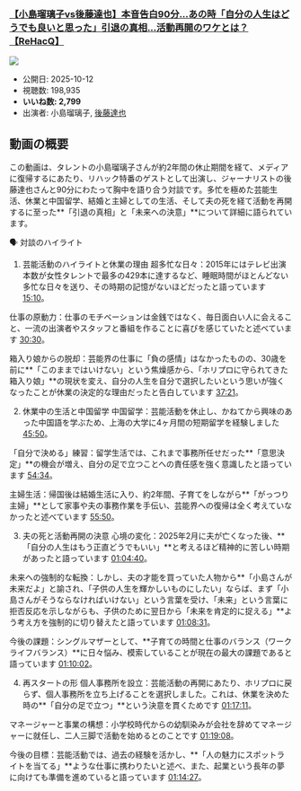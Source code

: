 ### [【小島瑠璃子vs後藤達也】本音告白90分...あの時「自分の人生はどうでも良いと思った」引退の真相...活動再開のワケとは？【ReHacQ】](https://www.youtube.com/watch?v=7OV9nNLaKCg)
[![](https://img.youtube.com/vi/7OV9nNLaKCg/sddefault.jpg)](https://www.youtube.com/watch?v=7OV9nNLaKCg)
-   公開日: 2025-10-12
-   視聴数: 198,935
-   **いいね数: 2,799**
-   出演者: 小島瑠璃子, [後藤達也](/rehacq_fan/people/後藤達也 "wikilink")


## 動画の概要

この動画は、タレントの小島瑠璃子さんが約2年間の休止期間を経て、メディアに復帰するにあたり、リハック特番のゲストとして出演し、ジャーナリストの後藤達也さんと90分にわたって胸中を語り合う対談です。多忙を極めた芸能生活、休業と中国留学、結婚と主婦としての生活、そして夫の死を経て活動を再開するに至った**「引退の真相」と「未来への決意」**について詳細に語られています。

🗣️ 対談のハイライト
1. 芸能活動のハイライトと休業の理由
超多忙な日々：2015年にはテレビ出演本数が女性タレントで最多の429本に達するなど、睡眠時間がほとんどない多忙な日々を送り、その時期の記憶がないほどだったと語っています [15:10](https://www.youtube.com/watch?v=7OV9nNLaKCg&t=910s)。

仕事の原動力：仕事のモチベーションは金銭ではなく、毎日面白い人に会えること、一流の出演者やスタッフと番組を作ることに喜びを感じていたと述べています [30:30](https://www.youtube.com/watch?v=7OV9nNLaKCg&t=1830s)。

箱入り娘からの脱却：芸能界の仕事に「負の感情」はなかったものの、30歳を前に**「このままではいけない」という焦燥感から、「ホリプロに守られてきた箱入り娘」**の現状を変え、自分の人生を自分で選択したいという思いが強くなったことが休業の決定的な理由だったと告白しています [37:21](https://www.youtube.com/watch?v=7OV9nNLaKCg&t=2241s)。

2. 休業中の生活と中国留学
中国留学：芸能活動を休止し、かねてから興味のあった中国語を学ぶため、上海の大学に4ヶ月間の短期留学を経験しました [45:50](https://www.youtube.com/watch?v=7OV9nNLaKCg&t=2750s)。

「自分で決める」練習：留学生活では、これまで事務所任せだった**「意思決定」**の機会が増え、自分の足で立つことへの責任感を強く意識したと語っています [54:34](https://www.youtube.com/watch?v=7OV9nNLaKCg&t=3274s)。

主婦生活：帰国後は結婚生活に入り、約2年間、子育てをしながら**「がっつり主婦」**として家事や夫の事務作業を手伝い、芸能界への復帰は全く考えていなかったと述べています [55:50](https://www.youtube.com/watch?v=7OV9nNLaKCg&t=3350s)。

3. 夫の死と活動再開の決意
心境の変化：2025年2月に夫が亡くなった後、**「自分の人生はもう正直どうでもいい」**と考えるほど精神的に苦しい時期があったと語っています [01:04:40](https://www.youtube.com/watch?v=7OV9nNLaKCg&t=3880s)。

未来への強制的な転換：しかし、夫の才能を買っていた人物から**「小島さんが未来だよ」と諭され、「子供の人生を輝かしいものにしたい」ならば、まず「小島さんがそうならなければいけない」という言葉を受け、「未来」という言葉に拒否反応を示しながらも、子供のために翌日から「未来を肯定的に捉える」**よう考え方を強制的に切り替えたと語っています [01:08:31](https://www.youtube.com/watch?v=7OV9nNLaKCg&t=4111s)。

今後の課題：シングルマザーとして、**子育ての時間と仕事のバランス（ワークライフバランス）**に日々悩み、模索していることが現在の最大の課題であると語っています [01:10:02](https://www.youtube.com/watch?v=7OV9nNLaKCg&t=4202s)。

4. 再スタートの形
個人事務所を設立：芸能活動の再開にあたり、ホリプロに戻らず、個人事務所を立ち上げることを選択しました。これは、休業を決めた時の**「自分の足で立つ」**という決意を貫くためです [01:17:11](https://www.youtube.com/watch?v=7OV9nNLaKCg&t=4631s)。

マネージャーと事業の構想：小学校時代からの幼馴染みが会社を辞めてマネージャーに就任し、二人三脚で活動を始めるとのことです [01:19:08](https://www.youtube.com/watch?v=7OV9nNLaKCg&t=4748s)。

今後の目標：芸能活動では、過去の経験を活かし、**「人の魅力にスポットライトを当てる」**ような仕事に携わりたいと述べ、また、起業という長年の夢に向けても準備を進めていると語っています [01:14:27](https://www.youtube.com/watch?v=7OV9nNLaKCg&t=4467s)。
